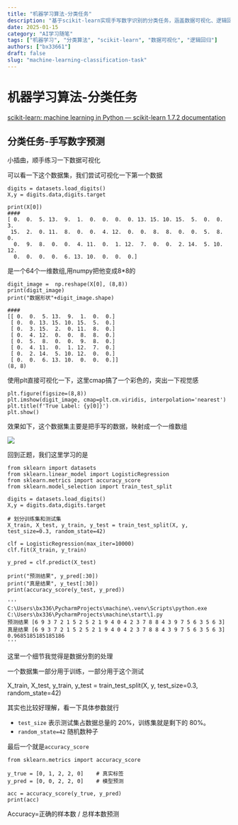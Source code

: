 ```yaml
---
title: "机器学习算法-分类任务"
description: "基于scikit-learn实现手写数字识别的分类任务，涵盖数据可视化、逻辑回归模型训练与性能评估的完整流程"
date: 2025-01-15
category: "AI学习随笔"
tags: ["机器学习", "分类算法", "scikit-learn", "数据可视化", "逻辑回归"]
authors: ["bx33661"]
draft: false
slug: "machine-learning-classification-task"
---
```

<meta name="referrer" content="no-referrer">

# 机器学习算法-分类任务
[scikit-learn: machine learning in Python — scikit-learn 1.7.2 documentation](https://scikit-learn.org/stable/)

## 分类任务-手写数字预测
小插曲，顺手练习一下数据可视化

可以看一下这个数据集，我们尝试可视化一下第一个数据

```plain
digits = datasets.load_digits()
X,y = digits.data,digits.target

print(X[0])
####
[ 0.  0.  5. 13.  9.  1.  0.  0.  0.  0. 13. 15. 10. 15.  5.  0.  0.  3.
 15.  2.  0. 11.  8.  0.  0.  4. 12.  0.  0.  8.  8.  0.  0.  5.  8.  0.
  0.  9.  8.  0.  0.  4. 11.  0.  1. 12.  7.  0.  0.  2. 14.  5. 10. 12.
  0.  0.  0.  0.  6. 13. 10.  0.  0.  0.]
```

是一个64个一维数组,用numpy把他变成8*8的

```plain
digit_image =  np.reshape(X[0], (8,8))
print(digit_image)
print("数据形状"+digit_image.shape)

#### 
[[ 0.  0.  5. 13.  9.  1.  0.  0.]
 [ 0.  0. 13. 15. 10. 15.  5.  0.]
 [ 0.  3. 15.  2.  0. 11.  8.  0.]
 [ 0.  4. 12.  0.  0.  8.  8.  0.]
 [ 0.  5.  8.  0.  0.  9.  8.  0.]
 [ 0.  4. 11.  0.  1. 12.  7.  0.]
 [ 0.  2. 14.  5. 10. 12.  0.  0.]
 [ 0.  0.  6. 13. 10.  0.  0.  0.]]
(8, 8)
```

使用plt直接可视化一下，这里cmap搞了一个彩色的，突出一下视觉感

```plain
plt.figure(figsize=(8,8))
plt.imshow(digit_image, cmap=plt.cm.viridis, interpolation='nearest')
plt.title(f'True Label: {y[0]}')
plt.show()
```

效果如下，这个数据集主要是把手写的数据，映射成一个一维数组

![](https://cdn.nlark.com/yuque/0/2025/png/42994824/1759146693810-b1cf1056-171f-41ae-9089-ceee44e6b24b.png)

回到正题，我们这里学习的是

```plain
from sklearn import datasets
from sklearn.linear_model import LogisticRegression
from sklearn.metrics import accuracy_score
from sklearn.model_selection import train_test_split

digits = datasets.load_digits()
X,y = digits.data,digits.target

# 划分训练集和测试集
X_train, X_test, y_train, y_test = train_test_split(X, y, test_size=0.3, random_state=42)

clf = LogisticRegression(max_iter=10000)
clf.fit(X_train, y_train)

y_pred = clf.predict(X_test)

print("预测结果", y_pred[:30])
print("真是结果", y_test[:30])
print(accuracy_score(y_test, y_pred))

'''
C:\Users\bx336\PycharmProjects\machine\.venv\Scripts\python.exe C:\Users\bx336\PycharmProjects\machine\start\1.py 
预测结果 [6 9 3 7 2 1 5 2 5 2 1 9 4 0 4 2 3 7 8 8 4 3 9 7 5 6 3 5 6 3]
真是结果 [6 9 3 7 2 1 5 2 5 2 1 9 4 0 4 2 3 7 8 8 4 3 9 7 5 6 3 5 6 3]
0.9685185185185186
'''
```

这里一个细节我觉得是数据分割的处理

一个数据集一部分用于训练，一部分用于这个测试

X_train, X_test, y_train, y_test = train_test_split(X, y, test_size=0.3, random_state=42)

其实也比较好理解，看一下具体参数就行

+ `test_size` 表示测试集占数据总量的 20%，训练集就是剩下的 80%。
+ `random_state=42` 随机数种子

最后一个就是`accuracy_score`

```plain
from sklearn.metrics import accuracy_score

y_true = [0, 1, 2, 2, 0]    # 真实标签
y_pred = [0, 0, 2, 2, 0]    # 模型预测

acc = accuracy_score(y_true, y_pred)
print(acc)
```

Accuracy=正确的样本数 / 总样本数预测

